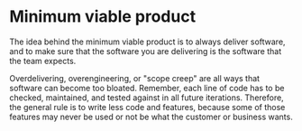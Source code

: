 # Minimum viable product

The idea behind the minimum viable product is to always deliver software, and to make sure that the software you are delivering is the software that the team expects.

Overdelivering, overengineering, or "scope creep" are all ways that software can become too bloated.  Remember, each line of code has to be checked, maintained, and tested against in all future iterations.  Therefore, the general rule is to write less code and features, because some of those features may never be used or not be what the customer or business wants.
